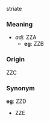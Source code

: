 striate
### Meaning
+ _adj_: ZZA
    + __eg__: ZZB

### Origin

ZZC

### Synonym

__eg__: ZZD

+ ZZE



